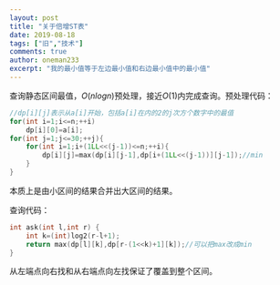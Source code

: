 ```yaml
---
layout: post
title: "关于倍增ST表"
date: 2019-08-18
tags: ["旧","技术"]
comments: true
author: oneman233
excerpt: "我的最小值等于左边最小值和右边最小值中的最小值"
---
```


查询静态区间最值，$O(nlogn)$预处理，接近$O(1)$内完成查询。预处理代码：

```c++
//dp[i][j]表示从a[i]开始，包括a[i]在内的2的j次方个数字中的最值
for(int i=1;i<=n;++i)
	dp[i][0]=a[i];
for(int j=1;j<=30;++j){
	for(int i=1;i+(1LL<<(j-1))<=n;++i){
		dp[i][j]=max(dp[i][j-1],dp[i+(1LL<<(j-1))][j-1]);//min
	}
}
```

本质上是由小区间的结果合并出大区间的结果。

查询代码：

```c++
int ask(int l,int r) {
    int k=(int)log2(r-l+1);
    return max(dp[l][k],dp[r-(1<<k)+1][k]);//可以把max改成min
}
```

从左端点向右找和从右端点向左找保证了覆盖到整个区间。